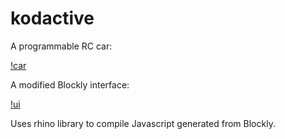 # kodactive

A programmable RC car:

[!car](/images/car.PNG?raw=true "car")

A modified Blockly interface:

[!ui](/images/ui.JGP?raw=true "ui")

Uses rhino library to compile Javascript generated from Blockly.
